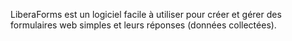 LiberaForms est un logiciel facile à utiliser pour créer et gérer des formulaires web simples et leurs réponses (données collectées).